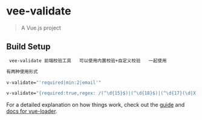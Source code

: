 # vee-validate

> A Vue.js project

## Build Setup

``` bash
 vee-validate 前端校验工具   可以使用内置校验+自定义校验   一起使用

有两种使用形式

v-validate="'required|min:2|email'"

v-validate="{required:true,regex: /(^\d{15}$)|(^\d{18}$)|(^\d{17}(\d|X|x)$)/}"
```

For a detailed explanation on how things work, check out the [guide](http://vuejs-templates.github.io/webpack/) and [docs for vue-loader](http://vuejs.github.io/vue-loader).
